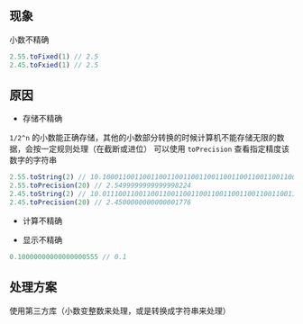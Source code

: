 ## 现象
小数不精确

```js
2.55.toFixed(1) // 2.5
2.45.toFxied(1) // 2.5
```

## 原因
- 存储不精确

`1/2^n` 的小数能正确存储，其他的小数部分转换的时候计算机不能存储无限的数据，会按一定规则处理（在截断或进位）
可以使用 `toPrecision` 查看指定精度该数字的字符串

```js
2.55.toString(2) // 10.10001100110011001100110011001100110011001100110011
2.55.toPrecision(20) // 2.5499999999999998224
2.45.toString(2) // 10.01110011001100110011001100110011001100110011001101
2.45.toPrecision(20) // 2.4500000000000001776
```

- 计算不精确

- 显示不精确
```js
0.10000000000000000555 // 0.1
```

##  处理方案
使用第三方库（小数变整数来处理，或是转换成字符串来处理）